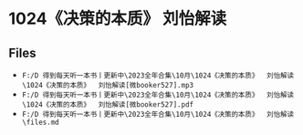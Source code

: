 # 1024《决策的本质》  刘怡解读

## Files

- `F:/D 得到每天听一本书丨更新中\2023全年合集\10月\1024《决策的本质》  刘怡解读\1024《决策的本质》  刘怡解读[微booker527].mp3`
- `F:/D 得到每天听一本书丨更新中\2023全年合集\10月\1024《决策的本质》  刘怡解读\1024《决策的本质》  刘怡解读[微booker527].pdf`
- `F:/D 得到每天听一本书丨更新中\2023全年合集\10月\1024《决策的本质》  刘怡解读\files.md`
